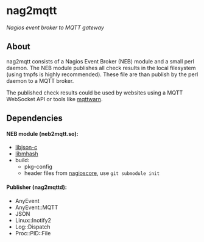 # nag2mqtt

_Nagios event broker to MQTT gateway_


## About

nag2mqtt consists of a Nagios Event Broker (NEB) module and a small perl
daemon. The NEB module publishes all check results in the local filesystem
(using tmpfs is highly recommended). These file are than publish by the
perl daemon to a MQTT broker.

The published check results could be used by websites using a MQTT WebSocket
API or tools like [mqttwarn](https://github.com/jpmens/mqttwarn).


## Dependencies

#### NEB module (neb2mqtt.so):
- [libjson-c](https://github.com/json-c/json-c)
- [libmhash](http://mhash.sourceforge.net/)
- build:
  - pkg-config
  - header files from [nagioscore](https://github.com/NagiosEnterprises/nagioscore), use `git submodule init`

#### Publisher (nag2mqttd):
- AnyEvent
- AnyEvent::MQTT
- JSON
- Linux::Inotify2
- Log::Dispatch
- Proc::PID::File
